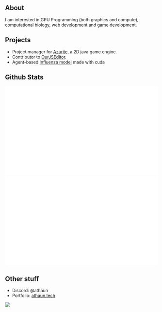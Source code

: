 ## About
I am interested in GPU Programming (both graphics and compute), computational biology, web development and game development. 

## Projects
* Project manager for [Azurite](https://github.com/Games-With-Gabe-Community/Azurite), a 2D java game engine.
* Contributor to [OurJSEditor](https://github.com/OurJSEditor/OurJSEditor).
* Agent-based [Influenza model](https://github.com/athaun/Cuda-influenza-model) made with cuda

## Github Stats
![](generated/overview.svg)
![](generated/languages.svg)

## Other stuff
* Discord: @athaun
* Portfolio: [athaun.tech](https://athaun.tech)

![](https://hit.yhype.me/github/profile?user_id=32278830)
